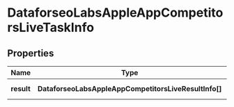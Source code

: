 # DataforseoLabsAppleAppCompetitorsLiveTaskInfo

## Properties

| Name | Type | Description | Notes |
|------------ | ------------- | ------------- | -------------|
**result** | **DataforseoLabsAppleAppCompetitorsLiveResultInfo[]** | array of results |[optional]|